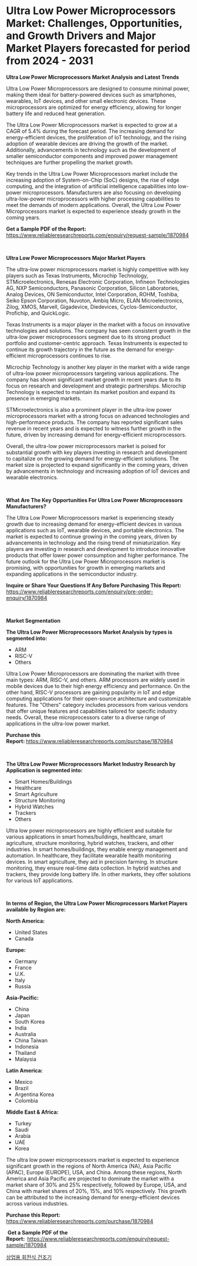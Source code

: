 <p><h1>Ultra Low Power Microprocessors Market: Challenges, Opportunities, and Growth Drivers and Major Market Players forecasted for period from 2024 - 2031</h1></p><p><strong>Ultra Low Power Microprocessors Market Analysis and Latest Trends</strong></p>
<p><p>Ultra Low Power Microprocessors are designed to consume minimal power, making them ideal for battery-powered devices such as smartphones, wearables, IoT devices, and other small electronic devices. These microprocessors are optimized for energy efficiency, allowing for longer battery life and reduced heat generation.</p><p>The Ultra Low Power Microprocessors market is expected to grow at a CAGR of 5.4% during the forecast period. The increasing demand for energy-efficient devices, the proliferation of IoT technology, and the rising adoption of wearable devices are driving the growth of the market. Additionally, advancements in technology such as the development of smaller semiconductor components and improved power management techniques are further propelling the market growth.</p><p>Key trends in the Ultra Low Power Microprocessors market include the increasing adoption of System-on-Chip (SoC) designs, the rise of edge computing, and the integration of artificial intelligence capabilities into low-power microprocessors. Manufacturers are also focusing on developing ultra-low-power microprocessors with higher processing capabilities to meet the demands of modern applications. Overall, the Ultra Low Power Microprocessors market is expected to experience steady growth in the coming years.</p></p>
<p><strong>Get a Sample PDF of the Report:&nbsp;</strong> <a href="https://www.reliableresearchreports.com/enquiry/request-sample/1870984">https://www.reliableresearchreports.com/enquiry/request-sample/1870984</a></p>
<p>&nbsp;</p>
<p><strong>Ultra Low Power Microprocessors Major Market Players</strong></p>
<p><p>The ultra-low power microprocessors market is highly competitive with key players such as Texas Instruments, Microchip Technology, STMicroelectronics, Renesas Electronic Corporation, Infineon Technologies AG, NXP Semiconductors, Panasonic Corporation, Silicon Laboratories, Analog Devices, ON Semiconductor, Intel Corporation, ROHM, Toshiba, Seiko Epson Corporation, Nuvoton, Ambiq Micro, ELAN Microelectronics, Zilog, XMOS, Marvell, Gigadevice, Diedevices, Cyclos-Semiconductor, Profichip, and QuickLogic.</p><p>Texas Instruments is a major player in the market with a focus on innovative technologies and solutions. The company has seen consistent growth in the ultra-low power microprocessors segment due to its strong product portfolio and customer-centric approach. Texas Instruments is expected to continue its growth trajectory in the future as the demand for energy-efficient microprocessors continues to rise.</p><p>Microchip Technology is another key player in the market with a wide range of ultra-low power microprocessors targeting various applications. The company has shown significant market growth in recent years due to its focus on research and development and strategic partnerships. Microchip Technology is expected to maintain its market position and expand its presence in emerging markets.</p><p>STMicroelectronics is also a prominent player in the ultra-low power microprocessors market with a strong focus on advanced technologies and high-performance products. The company has reported significant sales revenue in recent years and is expected to witness further growth in the future, driven by increasing demand for energy-efficient microprocessors.</p><p>Overall, the ultra-low power microprocessors market is poised for substantial growth with key players investing in research and development to capitalize on the growing demand for energy-efficient solutions. The market size is projected to expand significantly in the coming years, driven by advancements in technology and increasing adoption of IoT devices and wearable electronics.</p></p>
<p>&nbsp;</p>
<p><strong>What Are The Key Opportunities For Ultra Low Power Microprocessors Manufacturers?</strong></p>
<p><p>The Ultra Low Power Microprocessors market is experiencing steady growth due to increasing demand for energy-efficient devices in various applications such as IoT, wearable devices, and portable electronics. The market is expected to continue growing in the coming years, driven by advancements in technology and the rising trend of miniaturization. Key players are investing in research and development to introduce innovative products that offer lower power consumption and higher performance. The future outlook for the Ultra Low Power Microprocessors market is promising, with opportunities for growth in emerging markets and expanding applications in the semiconductor industry.</p></p>
<p><strong>Inquire or Share Your Questions If Any Before Purchasing This Report:</strong> <a href="https://www.reliableresearchreports.com/enquiry/pre-order-enquiry/1870984">https://www.reliableresearchreports.com/enquiry/pre-order-enquiry/1870984</a></p>
<p>&nbsp;</p>
<p><strong>Market Segmentation</strong></p>
<p><strong>The Ultra Low Power Microprocessors Market Analysis by types is segmented into:</strong></p>
<p><ul><li>ARM</li><li>RISC-V</li><li>Others</li></ul></p>
<p><p>Ultra Low Power Microprocessors are dominating the market with three main types: ARM, RISC-V, and others. ARM processors are widely used in mobile devices due to their high energy efficiency and performance. On the other hand, RISC-V processors are gaining popularity in IoT and edge computing applications for their open-source architecture and customizable features. The "Others" category includes processors from various vendors that offer unique features and capabilities tailored for specific industry needs. Overall, these microprocessors cater to a diverse range of applications in the ultra-low power market.</p></p>
<p><strong>Purchase this Report:&nbsp;</strong><a href="https://www.reliableresearchreports.com/purchase/1870984">https://www.reliableresearchreports.com/purchase/1870984</a></p>
<p>&nbsp;</p>
<p><strong>The Ultra Low Power Microprocessors Market Industry Research by Application is segmented into:</strong></p>
<p><ul><li>Smart Homes/Buildings</li><li>Healthcare</li><li>Smart Agriculture</li><li>Structure Monitoring</li><li>Hybrid Watches</li><li>Trackers</li><li>Others</li></ul></p>
<p><p>Ultra low power microprocessors are highly efficient and suitable for various applications in smart homes/buildings, healthcare, smart agriculture, structure monitoring, hybrid watches, trackers, and other industries. In smart homes/buildings, they enable energy management and automation. In healthcare, they facilitate wearable health monitoring devices. In smart agriculture, they aid in precision farming. In structure monitoring, they ensure real-time data collection. In hybrid watches and trackers, they provide long battery life. In other markets, they offer solutions for various IoT applications.</p></p>
<p>&nbsp;</p>
<p><strong>In terms of Region, the Ultra Low Power Microprocessors Market Players available by Region are:</strong></p>
<p>
    <p> <strong> North America: </strong>
        <ul>
            <li>United States</li>
            <li>Canada</li>
        </ul>
        </p> 
    <p> <strong> Europe: </strong>
        <ul>
            <li>Germany</li>
            <li>France</li>
            <li>U.K.</li>
            <li>Italy</li>
            <li>Russia</li>
        </ul>
        </p> 
    <p> <strong> Asia-Pacific: </strong>
        <ul>
            <li>China</li>
            <li>Japan</li>
            <li>South Korea</li>
            <li>India</li>
            <li>Australia</li>
            <li>China Taiwan</li>
            <li>Indonesia</li>
            <li>Thailand</li>
            <li>Malaysia</li>
        </ul>
        </p> 
    <p> <strong> Latin America: </strong>
        <ul>
            <li>Mexico</li>
            <li>Brazil</li>
            <li>Argentina Korea</li>
            <li>Colombia</li>
        </ul>
        </p> 
    <p> <strong> Middle East & Africa: </strong>
        <ul>
            <li>Turkey</li>
            <li>Saudi</li>
            <li>Arabia</li>
            <li>UAE</li>
            <li>Korea</li>
        </ul>
    </p>
    </p>
<p><p>The ultra low power microprocessors market is expected to experience significant growth in the regions of North America (NA), Asia Pacific (APAC), Europe (EUROPE), USA, and China. Among these regions, North America and Asia Pacific are projected to dominate the market with a market share of 30% and 25% respectively, followed by Europe, USA, and China with market shares of 20%, 15%, and 10% respectively. This growth can be attributed to the increasing demand for energy-efficient devices across various industries.</p></p>
<p><strong>Purchase this Report: </strong><a href="https://www.reliableresearchreports.com/purchase/1870984">https://www.reliableresearchreports.com/purchase/1870984</a></p>
<p>&nbsp;<strong>Get a Sample PDF of the Report:&nbsp;&nbsp;</strong><a href="https://www.reliableresearchreports.com/enquiry/request-sample/1870984">https://www.reliableresearchreports.com/enquiry/request-sample/1870984</a></p>
<p><strong></strong></p>
<p><p><a href="https://medium.com/@honeypie6456/%EC%83%81%EC%9A%A9-%ED%83%88%EC%88%98-%EA%B1%B4%EC%A1%B0%EA%B8%B0-%EC%8B%9C%EC%9E%A5-%EC%9D%B8%EC%82%AC%EC%9D%B4%ED%8A%B8-%EC%8B%9C%EC%9E%A5-%EB%8F%99%ED%96%A5-%EC%84%B1%EC%9E%A5-2024%EB%85%84%EB%B6%80%ED%84%B0-2031%EB%85%84%EA%B9%8C%EC%A7%80-%EC%98%88%EC%83%81%EB%90%A8-c241c40c3cc4">상업용 회전식 건조기</a></p></p>